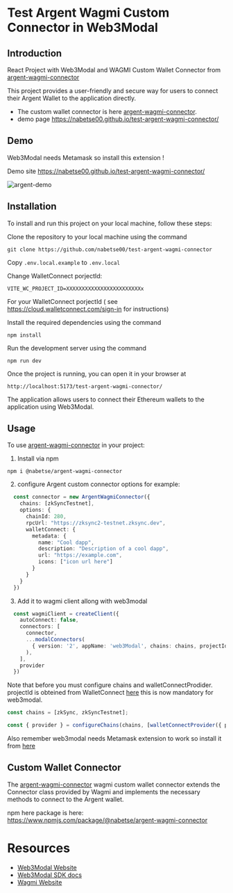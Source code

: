# Test Argent Wagmi Custom Connector in Web3Modal

## Introduction

React Project with Web3Modal and WAGMI Custom Wallet Connector from [argent-wagmi-connector](https://github.com/nabetse00/argent-wagmi-connector)

This project provides a user-friendly and secure way for users to connect their Argent Wallet to the application directly. 

- The custom wallet connector is here [argent-wagmi-connector](https://github.com/nabetse00/argent-wagmi-connector).
- demo page https://nabetse00.github.io/test-argent-wagmi-connector/

## Demo

Web3Modal needs Metamask so install this extension !

Demo site https://nabetse00.github.io/test-argent-wagmi-connector/

![argent-demo](https://user-images.githubusercontent.com/4185026/223785910-99a3cc8f-c1ee-4223-b918-09a86d511409.gif)


## Installation
To install and run this project on your local machine, follow these steps:

Clone the repository to your local machine using the command 
```console
git clone https://github.com/nabetse00/test-argent-wagmi-connector
```

Copy `.env.local.example` to `.env.local`

Change WalletConnect porjectId:

```
VITE_WC_PROJECT_ID=XXXXXXXXXXXXXXXXXXXXXXXXx
```

For your WalletConnect porjectId ( see https://cloud.walletconnect.com/sign-in for instructions)

Install the required dependencies using the command 
```
npm install
```
Run the development server using the command 
```
npm run dev
```

Once the project is running, you can open it in your browser at 
```
http://localhost:5173/test-argent-wagmi-connector/
``` 

The application allows users to connect their Ethereum wallets to the application using Web3Modal.

## Usage

To use [argent-wagmi-connector](https://github.com/nabetse00/) in your project:

1. Install via npm
```
npm i @nabetse/argent-wagmi-connector
```

2. configure Argent custom connector options for example:
``` ts 
  const connector = new ArgentWagmiConnector({
    chains: [zkSyncTestnet],
    options: {
      chainId: 280,
      rpcUrl: "https://zksync2-testnet.zksync.dev",
      walletConnect: {
        metadata: {
          name: "Cool dapp",
          description: "Description of a cool dapp",
          url: "https://example.com",
          icons: ["icon url here"]
        }
      }
    }
  })
```

3. Add it to wagmi client allong with web3modal
```ts
  const wagmiClient = createClient({
    autoConnect: false,
    connectors: [
      connector,
      ...modalConnectors(
        { version: '2', appName: 'web3Modal', chains: chains, projectId, }
      ),
    ],
    provider
  })
```
Note that before you must configure chains and walletConnectProdider.
projectId is obteined from WalletConnect [here](https://cloud.walletconnect.com/sign-in) this is now mandatory for web3modal.

```ts
const chains = [zkSync, zkSyncTestnet];

const { provider } = configureChains(chains, [walletConnectProvider({ projectId })])
```

Also remember web3modal needs Metamask extension to work so install it from [here](https://metamask.io/download/)

## Custom Wallet Connector
The [argent-wagmi-connector](https://github.com/nabetse00/argent-wagmi-connector) wagmi custom wallet connector extends the Connector class provided by Wagmi and implements the necessary methods to connect to the Argent wallet.

npm here package is here: https://www.npmjs.com/package/@nabetse/argent-wagmi-connector


# Resources
- [Web3Modal Website](https://web3modal.com/)
- [Web3Modal SDK docs](https://docs.walletconnect.com/2.0/web3modal/about)
- [Wagmi Website](https://wagmi.sh/) 
